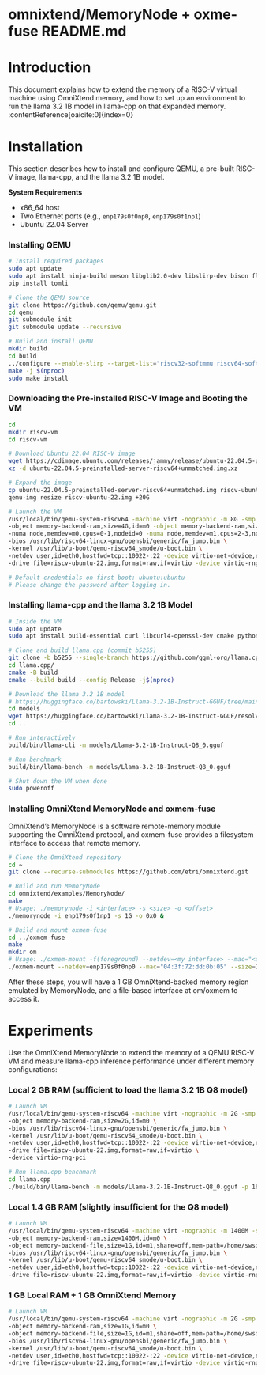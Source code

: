 # omnixtend/MemoryNode + oxme-fuse README.md

# Introduction

This document explains how to extend the memory of a RISC-V virtual machine using OmniXtend memory, and how to set up an environment to run the llama 3.2 1B model in llama-cpp on that expanded memory. :contentReference[oaicite:0]{index=0}

# Installation

This section describes how to install and configure QEMU, a pre-built RISC-V image, llama-cpp, and the llama 3.2 1B model.

**System Requirements**

- x86_64 host  
- Two Ethernet ports (e.g., `enp179s0f0np0`, `enp179s0f1np1`)  
- Ubuntu 22.04 Server

### Installing QEMU

```bash
# Install required packages
sudo apt update
sudo apt install ninja-build meson libglib2.0-dev libslirp-dev bison flex python3-pip opensbi u-boot-qemu
pip install tomli

# Clone the QEMU source
git clone https://github.com/qemu/qemu.git
cd qemu
git submodule init
git submodule update --recursive

# Build and install QEMU
mkdir build
cd build
../configure --enable-slirp --target-list="riscv32-softmmu riscv64-softmmu"
make -j $(nproc)
sudo make install
```

### Downloading the Pre-installed RISC-V Image and Booting the VM

```bash
cd
mkdir riscv-vm
cd riscv-vm

# Download Ubuntu 22.04 RISC-V image
wget https://cdimage.ubuntu.com/releases/jammy/release/ubuntu-22.04.5-preinstalled-server-riscv64+unmatched.img.xz
xz -d ubuntu-22.04.5-preinstalled-server-riscv64+unmatched.img.xz

# Expand the image
cp ubuntu-22.04.5-preinstalled-server-riscv64+unmatched.img riscv-ubuntu-22.img
qemu-img resize riscv-ubuntu-22.img +20G

# Launch the VM
/usr/local/bin/qemu-system-riscv64 -machine virt -nographic -m 8G -smp cpus=4 \
-object memory-backend-ram,size=4G,id=m0 -object memory-backend-ram,size=4G,id=m1 \
-numa node,memdev=m0,cpus=0-1,nodeid=0 -numa node,memdev=m1,cpus=2-3,nodeid=1 \
-bios /usr/lib/riscv64-linux-gnu/opensbi/generic/fw_jump.bin \
-kernel /usr/lib/u-boot/qemu-riscv64_smode/u-boot.bin \
-netdev user,id=eth0,hostfwd=tcp::10022-:22 -device virtio-net-device,netdev=eth0 \
-drive file=riscv-ubuntu-22.img,format=raw,if=virtio -device virtio-rng-pci

# Default credentials on first boot: ubuntu:ubuntu
# Please change the password after logging in.
```

### Installing llama-cpp and the llama 3.2 1B Model

```bash
# Inside the VM
sudo apt update
sudo apt install build-essential curl libcurl4-openssl-dev cmake python3-pip autoconf ninja-build cython3 python-is-python3

# Clone and build llama.cpp (commit b5255)
git clone -b b5255 --single-branch https://github.com/ggml-org/llama.cpp.git
cd llama.cpp/
cmake -B build
cmake --build build --config Release -j$(nproc)

# Download the llama 3.2 1B model
# https://huggingface.co/bartowski/Llama-3.2-1B-Instruct-GGUF/tree/main
cd models
wget https://huggingface.co/bartowski/Llama-3.2-1B-Instruct-GGUF/resolve/main/Llama-3.2-1B-Instruct-Q8_0.gguf
cd ..

# Run interactively
build/bin/llama-cli -m models/Llama-3.2-1B-Instruct-Q8_0.gguf

# Run benchmark
build/bin/llama-bench -m models/Llama-3.2-1B-Instruct-Q8_0.gguf

# Shut down the VM when done
sudo poweroff

```

### Installing OmniXtend MemoryNode and oxmem-fuse

OmniXtend’s MemoryNode is a software remote-memory module supporting the OmniXtend protocol, and oxmem-fuse provides a filesystem interface to access that remote memory.

```bash
# Clone the OmniXtend repository
cd ~
git clone --recurse-submodules https://github.com/etri/omnixtend.git

# Build and run MemoryNode
cd omnixtend/examples/MemoryNode/
make
# Usage: ./memorynode -i <interface> -s <size> -o <offset>
./memorynode -i enp179s0f1np1 -s 1G -o 0x0 &

# Build and mount oxmem-fuse
cd ../oxmem-fuse
make
mkdir om
# Usage: ./oxmem-mount -f(foreground) --netdev=<my interface> --mac="<dest mac>" --size=<mem size in MB> --base=<offset> <mount point>
./oxmem-mount --netdev=enp179s0f0np0 --mac="04:3f:72:dd:0b:05" --size=1024 --base=0x0 om/
```

After these steps, you will have a 1 GB OmniXtend-backed memory region emulated by MemoryNode, and a file-based interface at om/oxmem to access it.

# Experiments

Use the OmniXtend MemoryNode to extend the memory of a QEMU RISC-V VM and measure llama-cpp inference performance under different memory configurations:

### Local 2 GB RAM (sufficient to load the llama 3.2 1B Q8 model)

```bash
# Launch VM
/usr/local/bin/qemu-system-riscv64 -machine virt -nographic -m 2G -smp cpus=8 \
-object memory-backend-ram,size=2G,id=m0 \
-bios /usr/lib/riscv64-linux-gnu/opensbi/generic/fw_jump.bin \
-kernel /usr/lib/u-boot/qemu-riscv64_smode/u-boot.bin \
-netdev user,id=eth0,hostfwd=tcp::10022-:22 -device virtio-net-device,netdev=eth0 \
-drive file=riscv-ubuntu-22.img,format=raw,if=virtio \
-device virtio-rng-pci

# Run llama.cpp benchmark
cd llama.cpp
./build/bin/llama-bench -m models/Llama-3.2-1B-Instruct-Q8_0.gguf -p 16 -n 16

```

### Local 1.4 GB RAM (slightly insufficient for the Q8 model)

```bash
# Launch VM
/usr/local/bin/qemu-system-riscv64 -machine virt -nographic -m 1400M -smp cpus=8 \
-object memory-backend-ram,size=1400M,id=m0 \
-object memory-backend-file,size=1G,id=m1,share=off,mem-path=/home/swsok/omnixtend/examples/oxmem-fuse/om/oxmem \
-bios /usr/lib/riscv64-linux-gnu/opensbi/generic/fw_jump.bin \
-kernel /usr/lib/u-boot/qemu-riscv64_smode/u-boot.bin \
-netdev user,id=eth0,hostfwd=tcp::10022-:22 -device virtio-net-device,netdev=eth0 \
-drive file=riscv-ubuntu-22.img,format=raw,if=virtio -device virtio-rng-pci

```

### 1 GB Local RAM + 1 GB OmniXtend Memory

```bash
# Launch VM
/usr/local/bin/qemu-system-riscv64 -machine virt -nographic -m 2G -smp cpus=8 \
-object memory-backend-ram,size=1G,id=m0 \
-object memory-backend-file,size=1G,id=m1,share=off,mem-path=/home/swsok/omnixtend/examples/oxmem-fuse/om/oxmem \
-bios /usr/lib/riscv64-linux-gnu/opensbi/generic/fw_jump.bin \
-kernel /usr/lib/u-boot/qemu-riscv64_smode/u-boot.bin \
-netdev user,id=eth0,hostfwd=tcp::10022-:22 -device virtio-net-device,netdev=eth0 \
-drive file=riscv-ubuntu-22.img,format=raw,if=virtio -device virtio-rng-pci

```
